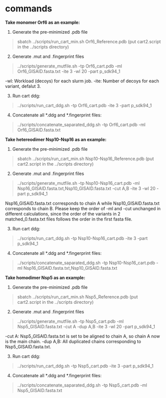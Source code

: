 # commands

**Take monomer Orf6 as an example:**
1) Generate the pre-minimized .pdb file
> sbatch ../scripts/run_cart_min.sh Orf6_Reference.pdb (put cart2.script in the ../scripts directory)

2) Generate .mut and .fingerprint files
> ../scripts/generate_mutfile.sh -tp Orf6_cart.pdb -ml Orf6_GISAID.fasta.txt -ite 3 -wl 20 -part p_sdk94_1

-wl: Workload (decoys) for each slurm job.
-ite: Number of decoys for each variant, defalut 3.

3) Run cart ddg:
> ../scripts/run_cart_ddg.sh -tp Orf6_cart.pdb -ite 3 -part p_sdk94_1

4) Concatenate all *.ddg and *.fingerprint files:
> ../scripts/concatenate_saparated_ddg.sh -tp Orf6_cart.pdb -ml Orf6_GISAID.fasta.txt

**Take hetereodimer Nsp10-Nsp16 as an example:**
1) Generate the pre-minimized .pdb file
> sbatch ../scripts/run_cart_min.sh Nsp10-Nsp16_Reference.pdb (put cart2.script in the ../scripts directory)

2) Generate .mut and .fingerprint files
> ../scripts/generate_mutfile.sh -tp Nsp10-Nsp16_cart.pdb -ml Nsp16_GISAID.fasta.txt,Nsp10_GISAID.fasta.txt -cut A,B -ite 3 -wl 20 -part p_sdk94_1

Nsp16_GISAID.fasta.txt corresponds to chain A while Nsp10_GISAID.fasta.txt corresponds to chain B.
Please keep the order of -ml and -cut unchanged in different calculations, 
since the order of the variants in 2 matched_0.fasta.txt files follows the order in the first fasta file.

3) Run cart ddg:
> ../scripts/run_cart_ddg.sh -tp Nsp10-Nsp16_cart.pdb -ite 3 -part p_sdk94_1

4) Concatenate all *.ddg and *.fingerprint files:
> ../scripts/concatenate_saparated_ddg.sh -tp Nsp10-Nsp16_cart.pdb -ml Nsp16_GISAID.fasta.txt,Nsp10_GISAID.fasta.txt

**Take homodimer Nsp5 as an example:**
1) Generate the pre-minimized .pdb file
> sbatch ../scripts/run_cart_min.sh Nsp5_Reference.pdb (put cart2.script in the ../scripts directory)

2) Generate .mut and .fingerprint files
> ../scripts/generate_mutfile.sh -tp Nsp5_cart.pdb -ml Nsp5_GISAID.fasta.txt -cut A -dup A,B -ite 3 -wl 20 -part p_sdk94_1

-cut A: Nsp5_GISAID.fasta.txt is set to be aligned to chain A, so chain A now is the main chain.
-dup A,B: All duplicated chains corresponding to Nsp5_GISAID.fasta.txt.

3) Run cart ddg:
> ../scripts/run_cart_ddg.sh -tp Nsp5_cart.pdb -ite 3 -part p_sdk94_1

4) Concatenate all *.ddg and *.fingerprint files:
> ../scripts/concatenate_saparated_ddg.sh -tp Nsp5_cart.pdb -ml Nsp5_GISAID.fasta.txt

